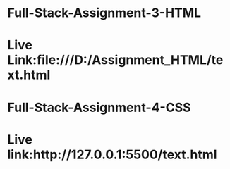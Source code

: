 <h1>Full-Stack-Assignment-3-HTML</h1>
<h1>Live Link:file:///D:/Assignment_HTML/text.html</h1>
<h1>Full-Stack-Assignment-4-CSS</h1>
<h1>Live link:http://127.0.0.1:5500/text.html</h1>

